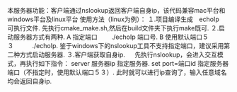 本服务器功能：客户端通过nslookup返回客户端自身ip，该代码兼容mac平台和windows平台及linux平台
使用方法（linux为例）：
	１.项目编译生成　echoIp　可执行文件.
	   先执行cmake_make.sh,然后在build文件夹下执行make既可.
	２.启动服务器方式有两种.
		A 指定端口　　        ./echoIp 端口号.
		B 使用默认端口５３　　　./echoIp.
		鉴于windows下的nslookup工具不支持指定端口，建议采用第二种方式启动服务器.
	３.客户端获取自身ip.
　		先执行nslookup，会进入交互模式，再执行如下指令：
		server 服务器ip        指定服务器.
		set port=端口id        指定服务器端口（不指定时，使用默认端口５３）.
		此时就可以进行ip查询了，输入任意域名均会返回自身ip.